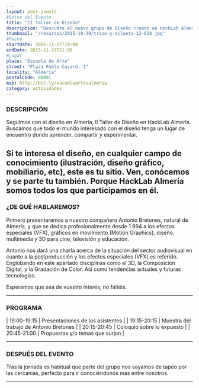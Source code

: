 ```yaml
---
layout: post-jsonld
#Datos del Evento
title: "II Taller de Diseño"
description: "Descubre el nuevo grupo de Diseño creado en HackLab Almería"
thumbnail: "/recursos/2015-10-30/trazo-y-silueta-12-638.jpg"
#Fecha
startDate: 2015-11-27T19:00
endDate: 2015-11-27T21:00
#Lugar
place: "Escuela de Arte"
street: "Plaza Pablo Cazard, 1"
locality: "Almería"
postalCode: 04001
map: http://bit.ly/escuelaartesalmeria
category: actividades
---
```


### DESCRIPCIÓN

Seguimos con el diseño en Almería, II Taller de Diseño en HackLab Almería. Buscamos que todo el mundo 
interesado con el diseño tenga un lugar de encuentro donde aprender, compartir y experimentar.

Si te interesa el diseño, en cualquier campo de conocimiento (ilustración, diseño gráfico,
mobiliario, etc), este es tu sitio. Ven, conócemos y se parte tu también. Porque HackLab Almería
somos todos los que participamos en él.
---

### ¿DE QUÉ HABLAREMOS?

Primero presentaremos a nuestro compañero Antonio Bretones, natural de Almería, y que se dedica 
profesionalmente desde 1.994 a los efectos especiales (VFX), gráficos en movimiento (Motion Graphics), 
diseño, multimedia y 3D para cine, televisión y educación.

Antonio nos dará una charla acerca de la situación del sector audiovisual en cuanto a la postproducción 
y los efectos especiales (VFX) es referido. Englobando en este apartado disciplinas como el 3D, la 
Composición Digital, y la Gradación de Color. Así como tendencias actuales y futuras tecnologías.

Esperamos que sea de vuestro interés, no faltéis.

---


### PROGRAMA


| 19:00-19:15   | Presentaciones de los asistentes  |
| 19:15-20:15   | Muestra del trabajo de Antonio Bretones |
| 20:15-20:45 	| Coloquio sobre lo expuesto |
| 20:45-21:00 	| Propuestas y/o temas que surjan |

---



### DESPUÉS DEL EVENTO

Tras la jornada es habitual que parte del grupo nos vayamos de tapeo por las cercanías, perfecto para ir conociéndonos más entre nosotros.

---
